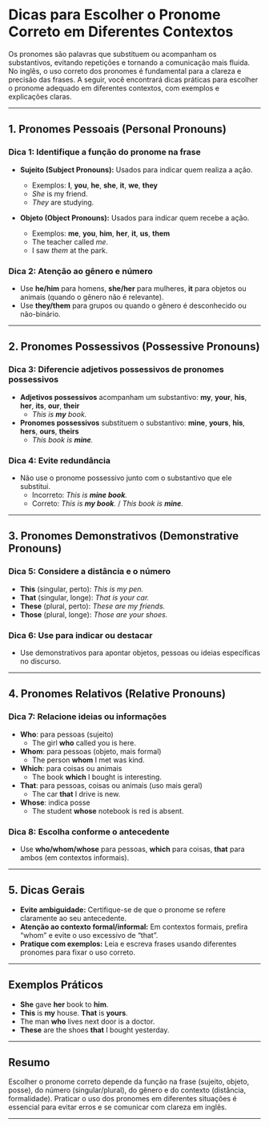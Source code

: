 
# Dicas para Escolher o Pronome Correto em Diferentes Contextos

Os pronomes são palavras que substituem ou acompanham os substantivos, evitando repetições e tornando a comunicação mais fluida. No inglês, o uso correto dos pronomes é fundamental para a clareza e precisão das frases. A seguir, você encontrará dicas práticas para escolher o pronome adequado em diferentes contextos, com exemplos e explicações claras.

---

## 1. Pronomes Pessoais (Personal Pronouns)

### Dica 1: Identifique a função do pronome na frase

- **Sujeito (Subject Pronouns):** Usados para indicar quem realiza a ação.
  - Exemplos: **I**, **you**, **he**, **she**, **it**, **we**, **they**
  - _She_ is my friend.  
  - _They_ are studying.

- **Objeto (Object Pronouns):** Usados para indicar quem recebe a ação.
  - Exemplos: **me**, **you**, **him**, **her**, **it**, **us**, **them**
  - The teacher called _me_.  
  - I saw _them_ at the park.

### Dica 2: Atenção ao gênero e número

- Use **he/him** para homens, **she/her** para mulheres, **it** para objetos ou animais (quando o gênero não é relevante).
- Use **they/them** para grupos ou quando o gênero é desconhecido ou não-binário.

---

## 2. Pronomes Possessivos (Possessive Pronouns)

### Dica 3: Diferencie adjetivos possessivos de pronomes possessivos

- **Adjetivos possessivos** acompanham um substantivo: **my**, **your**, **his**, **her**, **its**, **our**, **their**
  - _This is **my** book._
- **Pronomes possessivos** substituem o substantivo: **mine**, **yours**, **his**, **hers**, **ours**, **theirs**
  - _This book is **mine**._

### Dica 4: Evite redundância

- Não use o pronome possessivo junto com o substantivo que ele substitui.
  - Incorreto: _This is **mine book**._
  - Correto: _This is **my book**._ / _This book is **mine**._

---

## 3. Pronomes Demonstrativos (Demonstrative Pronouns)

### Dica 5: Considere a distância e o número

- **This** (singular, perto): _This is my pen._
- **That** (singular, longe): _That is your car._
- **These** (plural, perto): _These are my friends._
- **Those** (plural, longe): _Those are your shoes._

### Dica 6: Use para indicar ou destacar

- Use demonstrativos para apontar objetos, pessoas ou ideias específicas no discurso.

---

## 4. Pronomes Relativos (Relative Pronouns)

### Dica 7: Relacione ideias ou informações

- **Who**: para pessoas (sujeito)
  - The girl **who** called you is here.
- **Whom**: para pessoas (objeto, mais formal)
  - The person **whom** I met was kind.
- **Which**: para coisas ou animais
  - The book **which** I bought is interesting.
- **That**: para pessoas, coisas ou animais (uso mais geral)
  - The car **that** I drive is new.
- **Whose**: indica posse
  - The student **whose** notebook is red is absent.

### Dica 8: Escolha conforme o antecedente

- Use **who/whom/whose** para pessoas, **which** para coisas, **that** para ambos (em contextos informais).

---

## 5. Dicas Gerais

- **Evite ambiguidade:** Certifique-se de que o pronome se refere claramente ao seu antecedente.
- **Atenção ao contexto formal/informal:** Em contextos formais, prefira “whom” e evite o uso excessivo de “that”.
- **Pratique com exemplos:** Leia e escreva frases usando diferentes pronomes para fixar o uso correto.

---

## Exemplos Práticos

- **She** gave **her** book to **him**.
- **This** is **my** house. **That** is **yours**.
- The man **who** lives next door is a doctor.
- **These** are the shoes **that** I bought yesterday.

---

## Resumo

Escolher o pronome correto depende da função na frase (sujeito, objeto, posse), do número (singular/plural), do gênero e do contexto (distância, formalidade). Praticar o uso dos pronomes em diferentes situações é essencial para evitar erros e se comunicar com clareza em inglês.

---
```